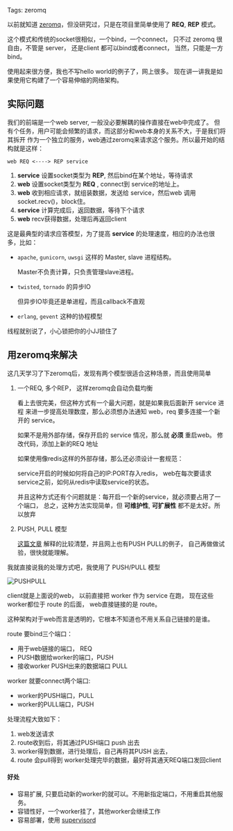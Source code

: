 Tags: zeromq

以前就知道 [zeromq][1]，但没研究过，只是在项目里简单使用了 **REQ**, **REP** 模式。

这个模式和传统的socket很相似，一个bind，一个connect，
只不过 zeromq 很自由，不管是 server， 还是client 都可以bind或者connect，
当然，只能是一方bind。

使用起来很方便，我也不写hello world的例子了，网上很多。
现在讲一讲我是如果使用它构建了一个容易伸缩的网络架构。

## 实际问题

我们的前端是一个web server, 一般没必要解耦的操作直接在web中完成了。
但有个任务，用户可能会频繁的请求，而这部分和web本身的关系不大，于是我们将其拆开
作为一个独立的服务，web通过zeromq来请求这个服务。所以最开始的结构就是这样：

	web REQ <----> REP service

1.	**service** 设置socket类型为 **REP**, 然后bind在某个地址，等待请求
2.	**web** 设置socket类型为 **REQ** , connect到 service的地址上。
3.	**web** 收到相应请求，就组装数据，发送给 service，然后web 调用socket.recv()，block住。
4.	**service** 计算完成后，返回数据，等待下个请求
5.	**web** recv获得数据，处理后再返回client

这是最典型的请求应答模型，为了提高 **service** 的处理速度，相应的办法也很多，比如：

*	`apache`, `gunicorn`, `uwsgi` 这样的 Master, slave 进程结构。

	Master不负责计算，只负责管理slave进程。

*	`twisted`, `tornado` 的异步IO

	但异步IO毕竟还是单进程，而且callback不直观

*	`erlang`, `gevent` 这种的协程模型


线程就别说了，小心锁把你的小JJ锁住了


## 用zeromq来解决

这几天学习了下zeromq后，发现有两个模型很适合这种场景，而且使用简单

1.	一个REQ, 多个REP， 这样zeromq会自动负载均衡

	看上去很完美，但这种方式有一个最大问题，就是如果我后面新开 service 进程
	来进一步提高处理数度，那么必须想办法通知 web，req 要多连接一个新开的 service。

	如果不是用外部存储，保存开启的 service 情况，那么就 **必须** 重启web。
	修改代码，添加上新的REQ 地址

	如果使用像redis这样的外部存储，那么还必须设计一套规范：

	service开启的时候如何将自己的IP:PORT存入redis，
	web在每次要请求service之前，如何从redis中读取service的状态。

	并且这种方式还有个问题就是：每开启一个新的service，就必须要占用了一个端口，
	总之，这种方法实现简单，但 **可维护性**, **可扩展性** 都不是太好。所以放弃

2.	PUSH, PULL 模型

	[这篇文章][2] 解释的比较清楚，并且网上也有PUSH PULL的例子，
	自己再做做试验，很快就能理解。


我就直接说我的处理方式吧，我使用了 PUSH/PULL 模型

![PUSHPULL][3]


client就是上面说的web， 以前直接把 worker 作为 service 在跑，
现在这些 worker都位于 route 的后面， web直接链接的是 route。

这种架构对于web而言是透明的，它根本不知道也不用关系自己链接的是谁。

route 要bind三个端口：

*	用于web链接的端口， REQ
*	PUSH数据给worker的端口，PUSH
*	接收worker PUSH出来的数据端口 PULL

worker 就要connect两个端口:

*	worker的PUSH端口，PULL
*	worker的PULL端口，PUSH


处理流程大致如下：

1.	web发送请求
2.	route收到后，将其通过PUSH端口 push 出去
3.	worker得到数据，进行处理后，自己再将其PUSH 出去，
4.	route 会pull得到 worker处理完毕的数据，最好将其通天REQ端口发回client



#### 好处

*	容易扩展, 只要启动新的worker的就可以。不用新指定端口，不用重启其他服务。
*	容错性好，一个worker挂了，其他worker会继续工作
*	容易部署，使用 [supervisord][4]



[1]: http://www.zeromq.org/
[2]: https://learning-0mq-with-pyzmq.readthedocs.org/en/latest/pyzmq/patterns/pushpull.html
[3]: http://i1297.photobucket.com/albums/ag23/yueyoum/tu_zps35847949.png
[4]: http://supervisord.org/